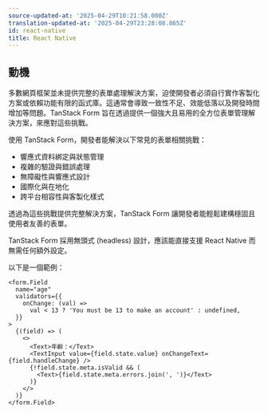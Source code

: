 ```yaml
---
source-updated-at: '2025-04-29T10:21:58.000Z'
translation-updated-at: '2025-04-29T23:28:08.865Z'
id: react-native
title: React Native
---
```


## 動機

多數網頁框架並未提供完整的表單處理解決方案，迫使開發者必須自行實作客製化方案或依賴功能有限的函式庫。這通常會導致一致性不足、效能低落以及開發時間增加等問題。TanStack Form 旨在透過提供一個強大且易用的全方位表單管理解決方案，來應對這些挑戰。

使用 TanStack Form，開發者能解決以下常見的表單相關挑戰：

- 響應式資料綁定與狀態管理
- 複雜的驗證與錯誤處理
- 無障礙性與響應式設計
- 國際化與在地化
- 跨平台相容性與客製化樣式

透過為這些挑戰提供完整解決方案，TanStack Form 讓開發者能輕鬆建構穩固且使用者友善的表單。

TanStack Form 採用無頭式 (headless) 設計，應該能直接支援 React Native 而無需任何額外設定。

以下是一個範例：

```tsx
<form.Field
  name="age"
  validators={{
    onChange: (val) =>
      val < 13 ? 'You must be 13 to make an account' : undefined,
  }}
>
  {(field) => (
    <>
      <Text>年齡：</Text>
      <TextInput value={field.state.value} onChangeText={field.handleChange} />
      {!field.state.meta.isValid && (
        <Text>{field.state.meta.errors.join(', ')}</Text>
      )}
    </>
  )}
</form.Field>
```
